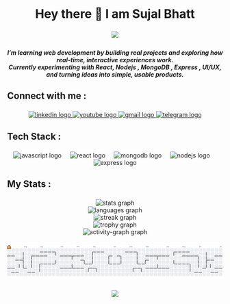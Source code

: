<h1 align="center">Hey there 👋 I am Sujal Bhatt</h1>

###

<div align="center">
  <img height="200" src="https://i.pinimg.com/originals/e4/26/70/e426702edf874b181aced1e2fa5c6cde.gif"  />
</div>

###

<h5 align="center">I’m learning web development by building real projects and exploring how real-time, interactive experiences work.<br>Currently experimenting with React, Nodejs , MongoDB , Express , UI/UX, and turning ideas into simple, usable products.</h5>

###

<h2 align="left">Connect with me :</h2>

###

<div align="center">
  <a href = "https://www.linkedin.com/in/sujal-bhatt-168020306/">
    <img src="https://raw.githubusercontent.com/maurodesouza/profile-readme-generator/master/src/assets/icons/social/linkedin/default.svg" width="52" height="40" alt="linkedin logo"  />
  </a>
  <a href = "https://www.youtube.com/@sujalbhatt1">
    <img src="https://raw.githubusercontent.com/maurodesouza/profile-readme-generator/master/src/assets/icons/social/youtube/default.svg" width="52" height="40" alt="youtube logo"  />
  </a>
  <a href = "mailto:vimlabhatt97@gmail.com">
    <img src="https://raw.githubusercontent.com/maurodesouza/profile-readme-generator/master/src/assets/icons/social/gmail/default.svg" width="52" height="40" alt="gmail logo"  />
  </a>
  <a href = "https://t.me/sujalbha01">
    <img src="https://raw.githubusercontent.com/maurodesouza/profile-readme-generator/master/src/assets/icons/social/telegram/default.svg" width="52" height="40" alt="telegram logo"  />
  </a>
</div>

###

<h2 align="left">Tech Stack  :</h2>

###

<div align="center">
  <img src="https://cdn.jsdelivr.net/gh/devicons/devicon/icons/javascript/javascript-original.svg" height="40" alt="javascript logo"  />
  <img width="12" />
  <img src="https://cdn.jsdelivr.net/gh/devicons/devicon/icons/react/react-original.svg" height="40" alt="react logo"  />
  <img width="12" />
  <img src="https://cdn.jsdelivr.net/gh/devicons/devicon/icons/mongodb/mongodb-original.svg" height="40" alt="mongodb logo"  />
  <img width="12" />
  <img src="https://cdn.jsdelivr.net/gh/devicons/devicon/icons/nodejs/nodejs-original.svg" height="40" alt="nodejs logo"  />
  <img width="12" />
  <img src="https://cdn.jsdelivr.net/gh/devicons/devicon/icons/express/express-original.svg" height="40" alt="express logo"  />
</div>

###

<h2 align="left">My Stats :</h2>

###

<div align="center">
  <img src="https://github-readme-stats.vercel.app/api?username=SujalBhatt&hide_title=false&hide_rank=false&show_icons=true&include_all_commits=true&count_private=true&disable_animations=false&theme=dracula&locale=en&hide_border=false&order=1" height="200" alt="stats graph" /> <br>
  <img src="https://github-readme-stats.vercel.app/api/top-langs?username=SujalBhatt&locale=en&hide_title=false&layout=compact&card_width=320&langs_count=3&theme=dracula&hide_border=false&order=2" height="" alt="languages graph" /> <br>
  <img src="https://streak-stats.demolab.com?user=SujalBhatt&locale=en&mode=daily&theme=dracula&hide_border=false&border_radius=5&order=3" height="150" alt="streak graph" /> <br>
  <img src="https://github-profile-trophy.vercel.app?username=SujalBhatt&theme=dracula&column=-1&row=1&margin-w=8&margin-h=8&no-bg=false&no-frame=false&order=4" height="150" alt="trophy graph" /> <br>
  <img src="https://github-readme-activity-graph.vercel.app/graph?username=SujalBhatt&radius=16&theme=react&area=true&order=5&custom_title=Contribution%20Graph" height="300" alt="activity-graph graph"  />
</div>

###

<picture>
  <source media="(prefers-color-scheme: dark)" srcset="https://raw.githubusercontent.com/SujalBhatt/SujalBhatt/output/pacman-contribution-graph-dark.svg">
  <source media="(prefers-color-scheme: light)" srcset="https://raw.githubusercontent.com/SujalBhatt/SujalBhatt/output/pacman-contribution-graph.svg">
  <img alt="pacman contribution graph" src="https://raw.githubusercontent.com/SujalBhatt/SujalBhatt/output/pacman-contribution-graph.svg">
</picture>

###

<div align="center">
  <img src="https://profile-counter.glitch.me/SujalBhatt/count.svg?"  />
</div>

###


